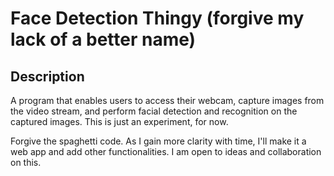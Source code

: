 # Face Detection Thingy (forgive my lack of a better name)

## Description 
A program that  enables users to access their webcam, capture images from the video stream, and perform facial detection and recognition on the captured images. This is just an experiment, for now.

Forgive the spaghetti code. As I gain more clarity with time, I'll make it a web app and add other functionalities. I am open to ideas and collaboration on this.  
